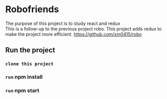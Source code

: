 # Robofriends
The purpose of this project is to study react and redux<br/>
This is a follow-up to the previous project robo. This project adds redux to make the project more efficient.
https://github.com/xin0415/robo
## Run the project

### `clone this project`

### `run` npm install

### `run` npm start
